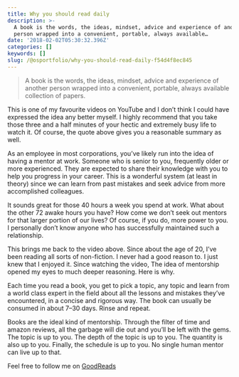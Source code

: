 ```yaml
---
title: Why you should read daily
description: >-
  A book is the words, the ideas, mindset, advice and experience of another
  person wrapped into a convenient, portable, always available…
date: '2018-02-02T05:30:32.396Z'
categories: []
keywords: []
slug: /@osportfolio/why-you-should-read-daily-f54d4f8ec845
---
```


> A book is the words, the ideas, mindset, advice and experience of another person wrapped into a convenient, portable, always available collection of papers.

This is one of my favourite videos on YouTube and I don’t think I could have expressed the idea any better myself. I highly recommend that you take those three and a half minutes of your hectic and extremely busy life to watch it. Of course, the quote above gives you a reasonable summary as well.

As an employee in most corporations, you’ve likely run into the idea of having a mentor at work. Someone who is senior to you, frequently older or more experienced. They are expected to share their knowledge with you to help you progress in your career. This is a wonderful system (at least in theory) since we can learn from past mistakes and seek advice from more accomplished colleagues.

It sounds great for those 40 hours a week you spend at work. What about the other 72 awake hours you have? How come we don’t seek out mentors for that larger portion of our lives? Of course, if you do, more power to you. I personally don’t know anyone who has successfully maintained such a relationship.

This brings me back to the video above. Since about the age of 20, I’ve been reading all sorts of non-fiction. I never had a good reason to. I just knew that I enjoyed it. Since watching the video, The idea of mentorship opened my eyes to much deeper reasoning. Here is why.

Each time you read a book, you get to pick a topic, any topic and learn from a world class expert in the field about all the lessons and mistakes they’ve encountered, in a concise and rigorous way. The book can usually be consumed in about 7–30 days. Rinse and repeat.

Books are the ideal kind of mentorship. Through the filter of time and amazon reviews, all the garbage will die out and you’ll be left with the gems. The topic is up to you. The depth of the topic is up to you. The quantity is also up to you. Finally, the schedule is up to you. No single human mentor can live up to that.

Feel free to follow me on [GoodReads](https://www.goodreads.com/user/show/24781484-leon-tager)
